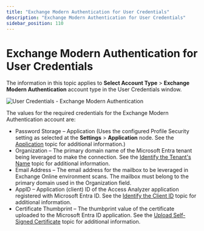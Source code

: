 ```yaml
---
title: "Exchange Modern Authentication for User Credentials"
description: "Exchange Modern Authentication for User Credentials"
sidebar_position: 110
---
```


# Exchange Modern Authentication for User Credentials

The information in this topic applies to **Select Account Type** > **Exchange Modern
Authentication** account type in the User Credentials window.

![User Credentials - Exchange Modern Authentication ](/img/product_docs/accessanalyzer/12.0/admin/settings/connection/profile/exchangemodernauthentication.webp)

The values for the required credentials for the Exchange Modern Authentication account are:

- Password Storage – Application (Uses the configured Profile Security setting as selected at the
  **Settings** > **Application** node. See the [Application](/docs/accessanalyzer/12.0/admin/settings/application/overview.md) topic
  for additional information.)
- Organization – The primary domain name of the Microsoft Entra tenant being leveraged to make the
  connection. See the
  [Identify the Tenant's Name](/docs/accessanalyzer/12.0/requirements/exchange/exchangeonline/access.md#identify-the-tenants-name)
  topic for additional information.
- Email Address – The email address for the mailbox to be leveraged in Exchange Online environment
  scans. The mailbox must belong to the primary domain used in the Organization field.
- AppID – Application (client) ID of the Access Analyzer application registered with Microsoft Entra
  ID. See the
  [Identify the Client ID](/docs/accessanalyzer/12.0/requirements/exchange/exchangeonline/access.md#identify-the-client-id)
  topic for additional information.
- Certificate Thumbprint – The thumbprint value of the certificate uploaded to the Microsoft Entra
  ID application. See the
  [Upload Self-Signed Certificate](/docs/accessanalyzer/12.0/requirements/exchange/exchangeonline/access.md#upload-self-signed-certificate)
  topic for additional information.
